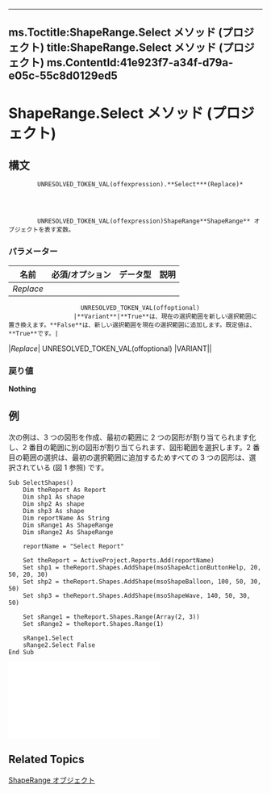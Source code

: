 
---
ms.Toctitle:ShapeRange.Select メソッド (プロジェクト)
title:ShapeRange.Select メソッド (プロジェクト)
ms.ContentId:41e923f7-a34f-d79a-e05c-55c8d0129ed5
---
# ShapeRange.Select メソッド (プロジェクト)





## 構文

            UNRESOLVED_TOKEN_VAL(offexpression).**Select***(Replace)*




            UNRESOLVED_TOKEN_VAL(offexpression)ShapeRange**ShapeRange** オブジェクトを表す変数。

### パラメーター

|**名前**|**必須/オプション**|**データ型**|**説明**|
|---|---|---|---|
|*Replace*|
                        UNRESOLVED_TOKEN_VAL(offoptional)
                      |**Variant**|**True**は、現在の選択範囲を新しい選択範囲に置き換えます。**False**は、新しい選択範囲を現在の選択範囲に追加します。既定値は、 **True**です。|
|*Replace*|
                        UNRESOLVED_TOKEN_VAL(offoptional)
                      |VARIANT||



### 戻り値
**Nothing**





## 例
次の例は、3 つの図形を作成、最初の範囲に 2 つの図形が割り当てられます化し、2 番目の範囲に別の図形が割り当てられます、図形範囲を選択します。2 番目の範囲の選択は、最初の選択範囲に追加するためすべての 3 つの図形は、選択されている (図 1 参照) です。

```vba
Sub SelectShapes()
    Dim theReport As Report
    Dim shp1 As shape
    Dim shp2 As shape
    Dim shp3 As shape
    Dim reportName As String
    Dim sRange1 As ShapeRange
    Dim sRange2 As ShapeRange
    
    reportName = "Select Report"
    
    Set theReport = ActiveProject.Reports.Add(reportName)
    Set shp1 = theReport.Shapes.AddShape(msoShapeActionButtonHelp, 20, 50, 20, 30)
    Set shp2 = theReport.Shapes.AddShape(msoShapeBalloon, 100, 50, 30, 50)
    Set shp3 = theReport.Shapes.AddShape(msoShapeWave, 140, 50, 30, 50)
        
    Set sRange1 = theReport.Shapes.Range(Array(2, 3))
    Set sRange2 = theReport.Shapes.Range(1)
    
    sRange1.Select
    sRange2.Select False
End Sub
```


![図 1 です。Select メソッドを使用して、選択範囲に追加するのには](2bb9572b-2080-4b6a-9b40-df31b48bc568.md)




## Related Topics

[ShapeRange オブジェクト](315031aa-4b8c-424b-26e7-ce15897beb05.md)




